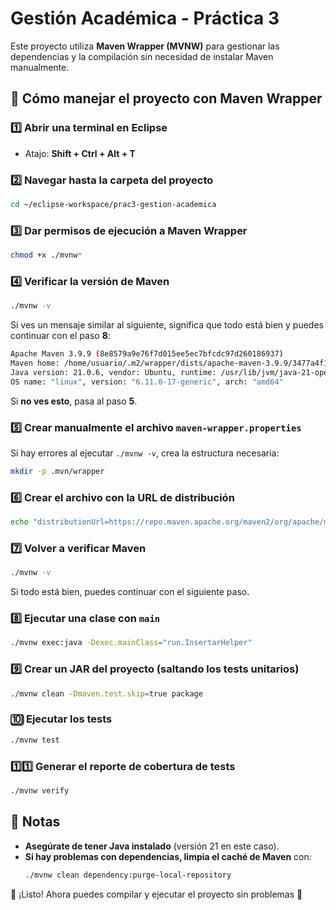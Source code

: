 # Gestión Académica - Práctica 3

Este proyecto utiliza **Maven Wrapper (MVNW)** para gestionar las dependencias y la compilación sin necesidad de instalar Maven manualmente.

## 🚀 Cómo manejar el proyecto con Maven Wrapper

### 1️⃣ Abrir una terminal en Eclipse
- Atajo: **Shift + Ctrl + Alt + T**

### 2️⃣ Navegar hasta la carpeta del proyecto
```sh
cd ~/eclipse-workspace/prac3-gestion-academica
```

### 3️⃣ Dar permisos de ejecución a Maven Wrapper
```sh
chmod +x ./mvnw*
```

### 4️⃣ Verificar la versión de Maven
```sh
./mvnw -v
```
Si ves un mensaje similar al siguiente, significa que todo está bien y puedes continuar con el paso **8**:
```sh
Apache Maven 3.9.9 (8e8579a9e76f7d015ee5ec7bfcdc97d260186937)
Maven home: /home/usuario/.m2/wrapper/dists/apache-maven-3.9.9/3477a4f1
Java version: 21.0.6, vendor: Ubuntu, runtime: /usr/lib/jvm/java-21-openjdk-amd64
OS name: "linux", version: "6.11.0-17-generic", arch: "amd64"
```
Si **no ves esto**, pasa al paso **5**.

### 5️⃣ Crear manualmente el archivo `maven-wrapper.properties`
Si hay errores al ejecutar `./mvnw -v`, crea la estructura necesaria:
```sh
mkdir -p .mvn/wrapper
```

### 6️⃣ Crear el archivo con la URL de distribución
```sh
echo "distributionUrl=https://repo.maven.apache.org/maven2/org/apache/maven/apache-maven/3.9.9/apache-maven-3.9.9-bin.zip" > .mvn/wrapper/maven-wrapper.properties
```

### 7️⃣ Volver a verificar Maven
```sh
./mvnw -v
```
Si todo está bien, puedes continuar con el siguiente paso.

### 8️⃣ Ejecutar una clase con `main`
```sh
./mvnw exec:java -Dexec.mainClass="run.InsertarHelper"
```

### 9️⃣ Crear un JAR del proyecto (saltando los tests unitarios)
```sh
./mvnw clean -Dmaven.test.skip=true package
```

### 🔟 Ejecutar los tests
```sh
./mvnw test
```

### 1️⃣1️⃣ Generar el reporte de cobertura de tests
```sh
./mvnw verify
```

## 📌 Notas
- **Asegúrate de tener Java instalado** (versión 21 en este caso).
- **Si hay problemas con dependencias, limpia el caché de Maven** con:
  ```sh
  ./mvnw clean dependency:purge-local-repository
  ```

📌 ¡Listo! Ahora puedes compilar y ejecutar el proyecto sin problemas 🚀